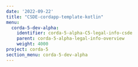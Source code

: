 ```yaml
---
date: '2022-09-22'
title: "CSDE-cordapp-template-kotlin"
menu:
  corda-5-dev-alpha:
    identifier: corda-5-alpha-C5-legal-info-csde
    parent: corda-5-alpha-legal-info-overview
    weight: 4000
project: corda-5
section_menu: corda-5-dev-alpha
---
```

